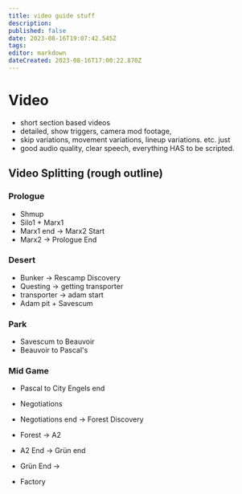 ```yaml
---
title: video guide stuff
description: 
published: false
date: 2023-08-16T19:07:42.545Z
tags: 
editor: markdown
dateCreated: 2023-08-16T17:00:22.870Z
---
```


# Video 
- short section based videos
- detailed, show triggers, camera mod footage, 
- skip variations, movement variations, lineup variations. etc. just 
- good audio quality, clear speech, everything HAS to be scripted.


## Video Splitting (rough outline)
### Prologue
- Shmup
- Silo1 + Marx1
- Marx1 end → Marx2 Start
- Marx2 → Prologue End

### Desert
- Bunker → Rescamp Discovery
- Questing → getting transporter
- transporter → adam start
- Adam pit + Savescum

### Park
- Savescum to Beauvoir
- Beauvoir to Pascal's

### Mid Game
- Pascal to City Engels end
- Negotiations
- Negotiations end → Forest Discovery
- Forest → A2 
- A2 End → Grün end
- Grün End → 

- Factory

